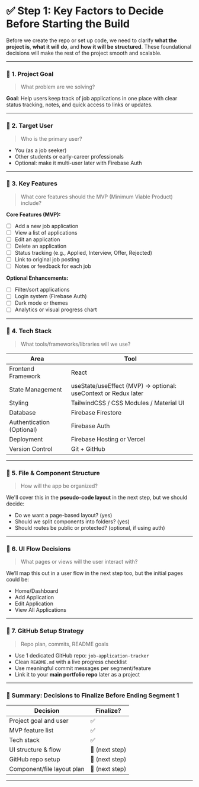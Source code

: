 

# ✅ Step 1: Key Factors to Decide Before Starting the Build

Before we create the repo or set up code, we need to clarify **what the project is**, **what it will do**, and **how it will be structured**. These foundational decisions will make the rest of the project smooth and scalable.

---

### 🔹 **1. Project Goal**
> What problem are we solving?

**Goal**: Help users keep track of job applications in one place with clear status tracking, notes, and quick access to links or updates.

---

### 🔹 **2. Target User**
> Who is the primary user?

- You (as a job seeker)
- Other students or early-career professionals
- Optional: make it multi-user later with Firebase Auth

---

### 🔹 **3. Key Features**
> What core features should the MVP (Minimum Viable Product) include?

**Core Features (MVP):**
- [ ] Add a new job application
- [ ] View a list of applications
- [ ] Edit an application
- [ ] Delete an application
- [ ] Status tracking (e.g., Applied, Interview, Offer, Rejected)
- [ ] Link to original job posting
- [ ] Notes or feedback for each job

**Optional Enhancements:**
- [ ] Filter/sort applications
- [ ] Login system (Firebase Auth)
- [ ] Dark mode or themes
- [ ] Analytics or visual progress chart

---

### 🔹 **4. Tech Stack**
> What tools/frameworks/libraries will we use?

| Area | Tool |
|------|------|
| Frontend Framework | React |
| State Management | useState/useEffect (MVP) → optional: useContext or Redux later |
| Styling | TailwindCSS / CSS Modules / Material UI |
| Database | Firebase Firestore |
| Authentication (Optional) | Firebase Auth |
| Deployment | Firebase Hosting or Vercel |
| Version Control | Git + GitHub |

---

### 🔹 **5. File & Component Structure**
> How will the app be organized?

We'll cover this in the **pseudo-code layout** in the next step, but we should decide:
- Do we want a page-based layout? (yes)
- Should we split components into folders? (yes)
- Should routes be public or protected? (optional, if using auth)

---

### 🔹 **6. UI Flow Decisions**
> What pages or views will the user interact with?

We’ll map this out in a user flow in the next step too, but the initial pages could be:
- Home/Dashboard
- Add Application
- Edit Application
- View All Applications

---

### 🔹 7. GitHub Setup Strategy
> Repo plan, commits, README goals

- Use 1 dedicated GitHub repo: `job-application-tracker`
- Clean `README.md` with a live progress checklist
- Use meaningful commit messages per segment/feature
- Link it to your **main portfolio repo** later as a project

---

### 🧾 Summary: Decisions to Finalize Before Ending Segment 1

| Decision | Finalize? |
|----------|-----------|
| Project goal and user | ✅ |
| MVP feature list | ✅ |
| Tech stack | ✅ |
| UI structure & flow | 🚧 (next step) |
| GitHub repo setup | 🚧 (next step) |
| Component/file layout plan | 🚧 (next step) |

---

